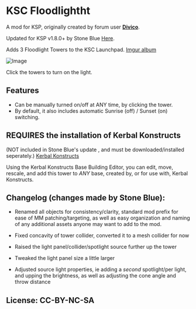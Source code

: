 # KSC Floodlightht

A mod for KSP, originally created by forum user [**Divico**](https://forum.kerbalspaceprogram.com/index.php?/profile/119955-divico/).


Updated for KSP v1.8.0+ by Stone Blue [Here](https://github.com/StoneBlue/KSC-Floodlights/releases).


Adds 3 Floodlight Towers to the KSC Launchpad.
[Imgur album](https://imgur.com/a/ePE5cjV)


![Image](https://i.imgur.com/7vnIfKe.png)


Click the towers to turn on the light. 

## Features
* Can be manually turned on/off at ANY time, by clicking the tower.
* By default, it also includes automatic Sunrise (off) / Sunset (on) switching.

## REQUIRES the installation of Kerbal Konstructs
(NOT included in Stone Blue's update , and must be downloaded/installed seperately.)
[Kerbal Konstructs](https://forum.kerbalspaceprogram.com/index.php?/topic/151818-181-kerbal-konstructs-18115-15dec2019/)

Using the Kerbal Konstructs Base Building Editor, you can edit, move, rescale, and add this tower to *ANY* base,
 created by, or for use with, Kerbal Konstructs.

## Changelog (changes made by Stone Blue):
* Renamed all objects for consistency/clarity, standard mod prefix for ease of MM patching/targeting, as well as easy organization and naming of any additional assets anyone may want to add to the mod.

* Fixed concavity of tower collider, converted it to a mesh collider for now

* Raised the light panel/collider/spotlight source further up the tower

* Tweaked the light panel size a little larger

* Adjusted source light properties, ie adding a *second* spotlight/per light, and upping the brightness, as well as adjusting the cone angle and throw distance 

## License: CC-BY-NC-SA